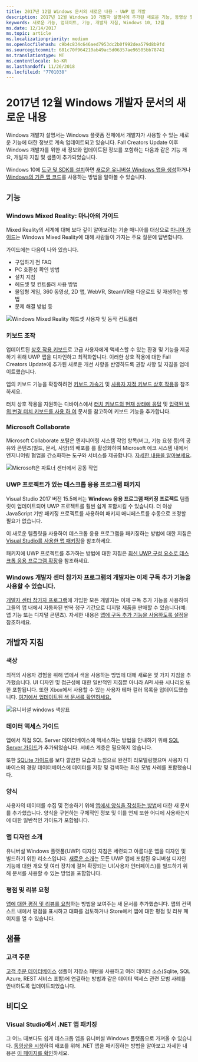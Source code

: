```yaml
---
title: 2017년 12월 Windows 문서의 새로운 내용 - UWP 앱 개발
description: 2017년 12월 Windows 10 개발자 설명서에 추가된 새로운 기능, 동영상 및 개발자 지침
keywords: 새로운 기능, 업데이트, 기능, 개발자 지침, Windows 10, 12월
ms.date: 12/14/2017
ms.topic: article
ms.localizationpriority: medium
ms.openlocfilehash: c9b4c834c646aed7953dc2b0f992dea579d8b9fd
ms.sourcegitcommit: 681c70f964210ab49ac5d06357ae96505bb78741
ms.translationtype: MT
ms.contentlocale: ko-KR
ms.lasthandoff: 11/26/2018
ms.locfileid: "7701038"
---
```

# <a name="whats-new-in-the-windows-developer-docs-in-december-2017"></a>2017년 12월 Windows 개발자 문서의 새로운 내용

Windows 개발자 설명서는 Windows 플랫폼 전체에서 개발자가 사용할 수 있는 새로운 기능에 대한 정보로 계속 업데이트되고 있습니다. Fall Creators Update 이후 Windows 개발자를 위한 새 정보와 업데이트된 정보를 포함하는 다음과 같은 기능 개요, 개발자 지침 및 샘플이 추가되었습니다.

Windows 10에 [도구 및 SDK를 설치](http://go.microsoft.com/fwlink/?LinkId=821431)하면 [새로운 유니버설 Windows 앱을 생성](../get-started/create-uwp-apps.md)하거나 [Windows의 기존 앱 코드](../porting/index.md)를 사용하는 방법을 알아볼 수 있습니다.

## <a name="features"></a>기능

### <a name="windows-mixed-reality-enthusiasts-guide"></a>Windows Mixed Reality: 마니아의 가이드

Mixed Reality의 세계에 대해 보다 깊이 알아보려는 기술 매니아를 대상으로 [마니아 가이드](https://docs.microsoft.com/en-us/windows/mixed-reality/enthusiast-guide/)는 Windows Mixed Reality에 대해 사람들이 가지는 주요 질문에 답변합니다. 

가이드에는 다음이 나와 있습니다. 
- 구입하기 전 FAQ 
- PC 호환성 확인 방법 
- 설치 지침 
- 헤드셋 및 컨트롤러 사용 방법 
- 몰입형 게임, 360 동영상, 2D 앱, WebVR, SteamVR을 다운로드 및 재생하는 방법 
- 문제 해결 방법 등

![Windows Mixed Reality 헤드셋 사용자 및 동작 컨트롤러](images/BeforeYouBegin-tile.jpg)

### <a name="keyboard-interactions"></a>키보드 조작

업데이트된 [상호 작용 키보드](../design/input/keyboard-interactions.md)로 고급 사용자에게 액세스할 수 있는 환경 및 기능을 제공하기 위해 UWP 앱을 디자인하고 최적화합니다. 이러한 상호 작용에 대한 Fall Creators Update에 추가된 새로운 개선 사항을 반영하도록 권장 사항 및 지침을 업데이트했습니다.

앱의 키보드 기능을 확장하려면 [키보드 가속기](../design/input/keyboard-accelerators.md) 및 [사용자 지정 키보드 상호 작용](../design/input/custom-keyboard-interactions.md)을 참조하세요.

터치 상호 작용을 지원하는 디바이스에서 [터치 키보드의 현재 상태에 응답](../design/input/respond-to-the-presence-of-the-touch-keyboard.md) 및 [입력된 범위 변경 터치 키보드를 사용 하 여](../design/input/use-input-scope-to-change-the-touch-keyboard.md) 문서를 참고하여 키보드 기능을 추가합니다.

### <a name="microsoft-collaborate"></a>Microsoft Collaborate

Microsoft Collaborate 포털은 엔지니어링 시스템 작업 항목(버그, 기능 요청 등)의 공유와 콘텐츠(빌드, 문서, 사양)의 배포를 를 활성화하여 Microsoft 에코 시스템 내에서 엔지니어링 협업을 간소화하는 도구와 서비스를 제공합니다. [자세한 내용을 알아보세요](https://docs.microsoft.com/en-us/collaborate).

![Microsoft은 파트너 센터에서 공동 작업](images/microsoft_collaborate_screenshot.PNG)

### <a name="package-desktop-applications-with-uwp-projects"></a>UWP 프로젝트가 있는 데스크톱 응용 프로그램 패키지

Visual Studio 2017 버전 15.5에서는 **Windows 응용 프로그램 패키징 프로젝트** 템플릿이 업데이트되어 UWP 프로젝트를 훨씬 쉽게 포함시킬 수 있습니다. 더 이상 JavaScript 기반 패키징 프로젝트를 사용하여 패키지 매니페스트를 수동으로 조정할 필요가 없습니다.  

이 새로운 템플릿을 사용하여 데스크톱 응용 프로그램을 패키징하는 방법에 대한 지침은 [Visual Studio를 사용한 앱 패키징](https://docs.microsoft.com/en-us/windows/uwp/porting/desktop-to-uwp-packaging-dot-net)을 참조하세요.

패키지에 UWP 프로젝트를 추가하는 방법에 대한 지침은 [최신 UWP 구성 요소로 데스크톱 응용 프로그램 확장](https://docs.microsoft.com/windows/uwp/porting/desktop-to-uwp-extend)을 참조하세요.

### <a name="subscription-add-ons-are-now-available-to-developers-in-the-windows-dev-center-insider-program"></a>Windows 개발자 센터 참가자 프로그램의 개발자는 이제 구독 추가 기능을 사용할 수 있습니다.

[개발자 센터 참가자 프로그램](../publish/dev-center-insider-program.md)에 가입한 모든 개발자는 이제 구독 추가 기능을 사용하여 그들의 앱 내에서 자동화된 반복 청구 기간으로 디지털 제품을 판매할 수 있습니다(예: 앱 기능 또는 디지털 콘텐츠). 자세한 내용은 [앱에 구독 추가 기능을 사용하도록 설정](../monetize/enable-subscription-add-ons-for-your-app.md)을 참조하세요.

## <a name="developer-guidance"></a>개발자 지침

### <a name="color"></a>색상

최적의 사용자 경험을 위해 앱에서 색을 사용하는 방법에 대해 새로운 몇 가지 지침을 추가했습니다. UI 디자인 및 접근성에 대한 일반적인 지침뿐 아니라 API 사용 시나리오 또한 포함됩니다. 또한 Xbox에서 사용할 수 있는 사용자 테마 컬러 목록을 업데이트했습니다. [여기에서 업데이트된 색 문서를 확인하세요.](../design/style/color.md)

![유니버설 windows 색상표](../design/basics/images/colors.png)

### <a name="data-access-guides"></a>데이터 액세스 가이드

앱에서 직접 SQL Server 데이터베이스에 액세스하는 방법을 안내하기 위해 [SQL Server 가이드](../data-access/sql-server-databases.md)가 추가되었습니다. 서비스 계층은 필요하지 않습니다.

또한 [SQLite 가이드](../data-access/sqlite-databases.md)를 보다 깔끔한 모습과 느낌으로 완전히 리모델링했으며 사용자 디바이스의 경량 데이터베이스에 데이터를 저장 및 검색하는 최신 모범 사례를 포함했습니다.

### <a name="forms"></a>양식

사용자의 데이터를 수집 및 전송하기 위해 [앱에서 양식을 작성하는 방법](../design/controls-and-patterns/forms.md)에 대한 새 문서를 추가했습니다. 양식을 구현하는 구체적인 정보 및 이를 언제 또한 어디에 사용하는지에 대한 일반적인 가이드가 포함됩니다.

### <a name="intro-to-app-design"></a>앱 디자인 소개

유니버설 Windows 플랫폼(UWP) 디자인 지침은 세련되고 아름다운 앱을 디자인 및 빌드하기 위한 리소스입니다. [새로운 소개](../design/basics/design-and-ui-intro.md)는 모든 UWP 앱에 포함된 유니버설 디자인 기능에 대한 개요 및 여러 장치에 걸쳐 확장되는 UI(사용자 인터페이스)를 빌드하기 위해 문서를 사용할 수 있는 방법을 포함합니다.


### <a name="request-ratings-and-reviews"></a>평점 및 리뷰 요청

[앱에 대한 평점 및 리뷰를 요청](../monetize/request-ratings-and-reviews.md)하는 방법을 보여주는 새 문서를 추가했습니다. 앱의 컨텍스트 내에서 평점을 표시하고 대화를 검토하거나 Store에서 앱에 대한 평점 및 리뷰 페이지를 열 수 있습니다.

## <a name="samples"></a>샘플

### <a name="customer-orders"></a>고객 주문

[고객 주문 데이터베이스](https://github.com/Microsoft/Windows-appsample-customers-orders-database) 샘플이 저장소 패턴을 사용하고 여러 데이터 소스(Sqlite, SQL Azure, REST 서비스 포함)에 연결하는 방법과 같은 데이터 액세스 관련 모범 사례를 안내하도록 업데이트되었습니다.

## <a name="videos"></a>비디오

### <a name="package-a-net-app-in-visual-studio"></a>Visual Studio에서 .NET 앱 패키징

그 어느 때보다도 쉽게 데스크톱 앱을 유니버설 Windows 플랫폼으로 가져올 수 있습니다. [동영상을 시청](https://www.youtube.com/watch?v=fJkbYPyd08w)하여 배포를 위해 .NET 앱을 패키징하는 방법을 알아보고 자세한 내용은 [이 페이지를 확인](../porting/desktop-to-uwp-packaging-dot-net.md)하세요.